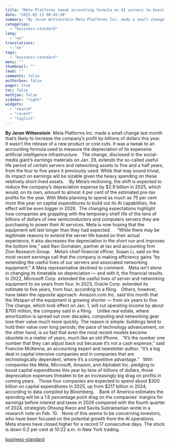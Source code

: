 ```yaml
---
title: "Meta Platforms tweak accounting formula on AI servers to boost profit"
date: "2025-02-13 00:45:30"
summary: "By Jeran Wittenstein Meta Platforms Inc. made a small change last month that’s likely to increase the company’s profit by billions of dollars this year. It wasn’t the release of a new product or cost cuts. It was a tweak to an accounting formula used to measure the depreciation of..."
categories:
  - "business-standard"
lang:
  - "en"
translations:
  - "en"
tags:
  - "business-standard"
menu: ""
thumbnail: ""
lead: ""
comments: false
authorbox: false
pager: true
toc: false
mathjax: false
sidebar: "right"
widgets:
  - "search"
  - "recent"
  - "taglist"
---
```


**By Jeran Wittenstein** 
Meta Platforms Inc. made a small change last month that’s likely to increase the company’s profit by billions of dollars this year.  
It wasn’t the release of a new product or cost cuts. It was a tweak to an accounting formula used to measure the depreciation of its expensive artificial intelligence infrastructure.  
The change, disclosed in the social-media giant’s earnings materials on Jan. 29, extends the so-called useful life period of certain servers and networking assets to five and a half years, from the four to five years it previously used. While that may sound trivial, its impact on earnings will be sizable given the heavy spending on these relatively short-lived assets. 
 
By Meta’s reckoning, the shift is expected to reduce the company’s depreciation expense by $2.9 billion in 2025, which would, on its own, amount to almost 4 per cent of the estimated pre-tax profits for the year. With Meta planning to spend as much as 75 per cent more this year on capital expenditures to build out its AI capabilities, the effect will be even bigger in 2026. 
The changing expectations highlight how companies are grappling with the temporary shelf life of the tens of billions of dollars of new semiconductors and computers servers they are purchasing to power their AI services. Meta is now hoping that the equipment will last longer than they had expected.  
 
“While there may be legitimate reasons to extend the server life based on their actual experience, it also decreases the depreciation in the short run and improves the bottom line,” said Ravi Gomatam, partner at tax and accounting firm Zion Research Group.
 
Meta’s chief financial officer, Susan Li, said on the most recent earnings call that the company is making efficiency gains “by extending the useful lives of our servers and associated networking equipment.” A Meta representative declined to comment.
 
Meta isn’t alone in changing its timetable on depreciation — and with it, the financial results. In 2022, Microsoft Corp. extended the useful lives of server and networking equipment to six years from four. In 2023, Oracle Corp. extended its estimate to five years, from four, according to a filing.
 
Others, however, have taken the opposite approach. Amazon.com Inc. said this month that the lifespan of the equipment is growing shorter — from six years to five. The change, which took effect on Jan. 1, will cut operating income by about $700 million, the company said in a filing. 
 
Unlike real estate, where amortization is spread out over decades, computing and networking gear lose their value much more quickly. The reason is simple: buildings tend to hold their value over long periods; the pace of technology advancement, on the other hand, is so fast that even the most recent models become obsolete in a matter of years, much like an old iPhone.
 
“It’s the number one number that they can adjust back out because it’s not a cash expense,” said Francine McKenna, an accounting expert and newsletter author. “It’s a big deal in capital intensive companies and in companies that are technologically dependent, where it’s a competitive advantage.”
 
With companies like Meta, Microsoft, Amazon, and Alphabet Inc. pledging to boost capital expenditures this year by tens of billions of dollars, those depreciation expenses threaten to be an increasingly big drag on profits in coming years.
 
Those four companies are expected to spend about $300 billion on capital expenditures in 2025, up from $217 billion in 2024, according to data compiled by Bloomberg. 
 
Bank of America estimates the spending will be a 1.6 percentage point drag on the companies’ margins for earnings before interest and taxes in 2026 compared with the fourth quarter of 2024, strategists Ohsung Kwon and Savita Subramanian wrote in a research note on Feb. 10.
 
None of this seems to be concerning investors, who have been focused on the potential growth from the AI operations. Meta shares have closed higher for a record 17 consecutive days. The stock is down 0.2 per cent at 10:22 a.m. in New York trading.

[business-standard](https://www.business-standard.com/companies/news/meta-platforms-tweak-accounting-formula-on-ai-servers-to-boost-profit-125021201808_1.html)
